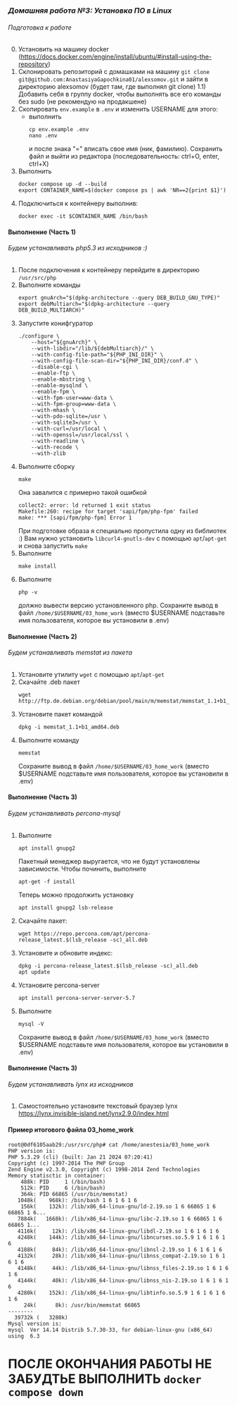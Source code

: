 ### *Домашняя работа №3: Установка ПО в Linux*
###### Подготовка к работе
0) Установить на машину docker (https://docs.docker.com/engine/install/ubuntu/#install-using-the-repository)
1) Cклонировать репозиторий с домашками на машину ```git clone git@github.com:AnastasiyaGapochkina01/alexsomov.git``` и зайти в директорию alexsomov (будет там, где выполнял git clone)
1.1) Добавить себя в группу docker, чтобы выполнять все его команды без sudo (не рекомендую на продакшене)
2) Скопировать ```env.example``` в ```.env``` и изменить USERNAME для этого:
    - выполнить
        ```
        cp env.example .env
        nano .env
        ```
        и после знака "=" вписать свое имя (ник, фамилию). Cохранить файл и выйти из редактора (последовательность: ctrl+O, enter, ctrl+X)
3) Выполнить
    ```
    docker compose up -d --build
    export CONTAINER_NAME=$(docker compose ps | awk 'NR==2{print $1}')
    ```
4) Подключиться к контейнеру выполнив:
    ```
    docker exec -it $CONTAINER_NAME /bin/bash
    ```
#### Выполнение (Часть 1)
###### Будем устанавливать php5.3 из исходников :)
1) После подключения к контейнеру перейдите в директорию ```/usr/src/php```
2) Выполните команды
    ```
    export gnuArch="$(dpkg-architecture --query DEB_BUILD_GNU_TYPE)"
    export debMultiarch="$(dpkg-architecture --query DEB_BUILD_MULTIARCH)"
    ```
3) Запустите конифгуратор
    ```
    ./configure \
        --host="${gnuArch}" \
        --with-libdir="/lib/${debMultiarch}/" \
        --with-config-file-path="${PHP_INI_DIR}" \
        --with-config-file-scan-dir="${PHP_INI_DIR}/conf.d" \
        --disable-cgi \
        --enable-ftp \
        --enable-mbstring \
        --enable-mysqlnd \
        --enable-fpm \
        --with-fpm-user=www-data \
        --with-fpm-group=www-data \
        --with-mhash \
        --with-pdo-sqlite=/usr \
        --with-sqlite3=/usr \
        --with-curl=/usr/local \
        --with-openssl=/usr/local/ssl \
        --with-readline \
        --with-recode \
        --with-zlib
    ```
4) Выполните сборку
    ```
    make
    ```
    Она завалится с примерно такой ошибкой
    ```
    collect2: error: ld returned 1 exit status
    Makefile:260: recipe for target 'sapi/fpm/php-fpm' failed
    make: *** [sapi/fpm/php-fpm] Error 1
    ```
    При подготовке образа я специально пропустила одну из библиотек :) Вам нужно установить ```libcurl4-gnutls-dev``` с помощью ```apt```/```apt-get``` и снова запустить ```make```
5) Выполните
    ```
    make install
    ```
6) Выполните
    ```
    php -v
    ```
    должно вывести версию установленного php. Сохраните вывод в файл ```/home/$USERNAME/03_home_work``` (вместо $USERNAME подставьте имя пользователя, которое вы установили в .env)
#### Выполнение (Часть 2)
###### Будем устанавливать memstat из пакета
1) Установите утилиту ```wget``` с помощью ```apt```/```apt-get```
2) Скачайте .deb пакет
    ```
    wget http://ftp.de.debian.org/debian/pool/main/m/memstat/memstat_1.1+b1_amd64.deb
    ```
3) Установите пакет командой
    ```
    dpkg -i memstat_1.1+b1_amd64.deb
    ```
4) Выполните команду
    ```
    memstat
    ```
    Сохраните вывод в файл ```/home/$USERNAME/03_home_work``` (вместо $USERNAME подставьте имя пользователя, которое вы установили в .env)
#### Выполнение (Часть 3)
###### Будем устанавливать percona-mysql
1) Выполните
    ```
    apt install gnupg2
    ```
    Пакетный менеджер выругается, что не будут установлены зависимости. Чтобы починить, выполните
    ```
    apt-get -f install
    ```
    Теперь можно продолжить установку
    ```
    apt install gnupg2 lsb-release
    ```
2) Скачайте пакет:
    ```
    wget https://repo.percona.com/apt/percona-release_latest.$(lsb_release -sc)_all.deb
    ```
3) Установите и обновите индекс:
    ```
    dpkg -i percona-release_latest.$(lsb_release -sc)_all.deb
    apt update
    ```
4) Установите percona-server
    ```
    apt install percona-server-server-5.7
    ```
5) Выполните
    ```
    mysql -V
    ```
    Сохраните вывод в файл ```/home/$USERNAME/03_home_work``` (вместо $USERNAME подставьте имя пользователя, которое вы установили в .env)
#### Выполнение (Часть 3)
###### Будем устанавливать lynx из исходников
1) Самостоятельно установите текстовый браузер lynx 
https://lynx.invisible-island.net/lynx2.9.0/index.html

#### Пример итогового файла 03_home_work
```
root@0df6105aab29:/usr/src/php# cat /home/anestesia/03_home_work
PHP version is:
PHP 5.3.29 (cli) (built: Jan 21 2024 07:20:41)
Copyright (c) 1997-2014 The PHP Group
Zend Engine v2.3.0, Copyright (c) 1998-2014 Zend Technologies
Memory statisctic in container:
    488k: PID     1 (/bin/bash)
    512k: PID     6 (/bin/bash)
    364k: PID 66865 (/usr/bin/memstat)
   1048k(    968k): /bin/bash 1 6 1 6 1 6
    156k(    132k): /lib/x86_64-linux-gnu/ld-2.19.so 1 6 66865 1 6 66865 1 6...
   7884k(   1668k): /lib/x86_64-linux-gnu/libc-2.19.so 1 6 66865 1 6 66865 1...
   4116k(     12k): /lib/x86_64-linux-gnu/libdl-2.19.so 1 6 1 6 1 6
   4248k(    144k): /lib/x86_64-linux-gnu/libncurses.so.5.9 1 6 1 6 1 6
   4188k(     84k): /lib/x86_64-linux-gnu/libnsl-2.19.so 1 6 1 6 1 6
   4132k(     28k): /lib/x86_64-linux-gnu/libnss_compat-2.19.so 1 6 1 6 1 6
   4148k(     44k): /lib/x86_64-linux-gnu/libnss_files-2.19.so 1 6 1 6 1 6
   4144k(     40k): /lib/x86_64-linux-gnu/libnss_nis-2.19.so 1 6 1 6 1 6
   4280k(    152k): /lib/x86_64-linux-gnu/libtinfo.so.5.9 1 6 1 6 1 6 1 6
     24k(      8k): /usr/bin/memstat 66865
--------
  39732k (   3280k)
Mysql version is:
mysql  Ver 14.14 Distrib 5.7.30-33, for debian-linux-gnu (x86_64) using  6.3
```
# ПОСЛЕ ОКОНЧАНИЯ РАБОТЫ НЕ ЗАБУДТЬЕ ВЫПОЛНИТЬ ```docker compose down```
